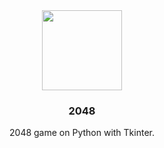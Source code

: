 <div align="center">
  <img src="https://upload.wikimedia.org/wikipedia/commons/8/8a/2048_logo.png" width="128px" style="max-width:100%;">
  <h3 align="center">2048</h3>

  <p align="center">
    2048 game on Python with Tkinter.
  </p>
</div>
